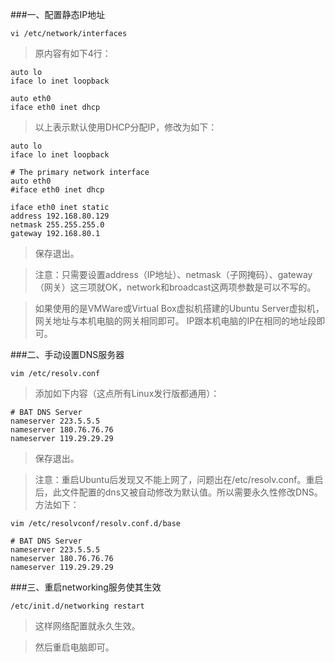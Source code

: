 ###一、配置静态IP地址

    vi /etc/network/interfaces

>原内容有如下4行：
    
    auto lo
    iface lo inet loopback
    
    auto eth0
    iface eth0 inet dhcp

>以上表示默认使用DHCP分配IP，修改为如下：

    auto lo
    iface lo inet loopback
    
    # The primary network interface
    auto eth0
    #iface eth0 inet dhcp
    
    iface eth0 inet static
    address 192.168.80.129
    netmask 255.255.255.0
    gateway 192.168.80.1
>保存退出。

>注意：只需要设置address（IP地址）、netmask（子网掩码）、gateway（网关）这三项就OK，network和broadcast这两项参数是可以不写的。

>如果使用的是VMWare或Virtual Box虚拟机搭建的Ubuntu Server虚拟机，网关地址与本机电脑的网关相同即可。 IP跟本机电脑的IP在相同的地址段即可。

###二、手动设置DNS服务器

    vim /etc/resolv.conf

>添加如下内容（这点所有Linux发行版都通用）：

    # BAT DNS Server
    nameserver 223.5.5.5
    nameserver 180.76.76.76
    nameserver 119.29.29.29

>保存退出。

>注意：重启Ubuntu后发现又不能上网了，问题出在/etc/resolv.conf。重启后，此文件配置的dns又被自动修改为默认值。所以需要永久性修改DNS。方法如下：

    vim /etc/resolvconf/resolv.conf.d/base
    
    # BAT DNS Server
    nameserver 223.5.5.5
    nameserver 180.76.76.76
    nameserver 119.29.29.29


###三、重启networking服务使其生效

    /etc/init.d/networking restart

>这样网络配置就永久生效。

>然后重启电脑即可。
